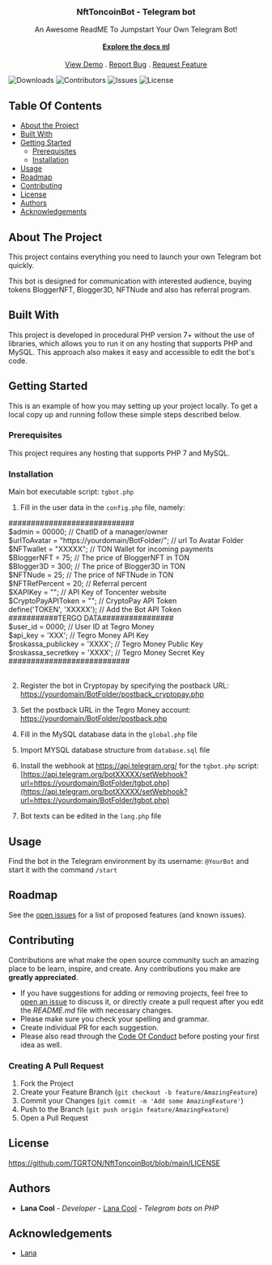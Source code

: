 <br/>
<p align="center">

  <h3 align="center">NftToncoinBot - Telegram bot</h3>

  <p align="center">
    An Awesome ReadME To Jumpstart Your Own Telegram Bot!
    <br/>
    <br/>
    <a href="https://github.com/TGRTON/NftToncoinBot"><strong>Explore the docs ยป</strong></a>
    <br/>
    <br/>
    <a href="https://github.com/TGRTON/NftToncoinBot">View Demo</a>
    .
    <a href="https://github.com/TGRTON/NftToncoinBot/issues">Report Bug</a>
    .
    <a href="https://github.com/TGRTON/NftToncoinBot/issues">Request Feature</a>
  </p>
</p>

![Downloads](https://img.shields.io/github/downloads/TGRTON/NftToncoinBot/total) ![Contributors](https://img.shields.io/github/contributors/TGRTON/NftToncoinBot?color=dark-green) ![Issues](https://img.shields.io/github/issues/TGRTON/NftToncoinBot) ![License](https://img.shields.io/github/license/TGRTON/NftToncoinBot) 

## Table Of Contents

* [About the Project](#about-the-project)
* [Built With](#built-with)
* [Getting Started](#getting-started)
  * [Prerequisites](#prerequisites)
  * [Installation](#installation)
* [Usage](#usage)
* [Roadmap](#roadmap)
* [Contributing](#contributing)
* [License](#license)
* [Authors](#authors)
* [Acknowledgements](#acknowledgements)

## About The Project

This project contains everything you need to launch your own Telegram bot quickly.

This bot is designed for communication with interested audience, buying tokens BloggerNFT, Blogger3D, NFTNude and also has referral program.

## Built With

This project is developed in procedural PHP version 7+ without the use of libraries, which allows you to run it on any hosting that supports PHP and MySQL. This approach also makes it easy and accessible to edit the bot's code. 

## Getting Started

This is an example of how you may setting up your project locally.
To get a local copy up and running follow these simple steps described below.

### Prerequisites

This project requires any hosting that supports PHP 7 and MySQL. 

### Installation

Main bot executable script: `tgbot.php`

1) Fill in the user data in the `config.php` file, namely:

############################<br/>
$admin = 00000; //   ChatID of a manager/owner<br/>
$urlToAvatar = "https://yourdomain/BotFolder/"; // url To Avatar Folder<br/>
$NFTwallet = "XXXXX"; // TON Wallet for incoming payments<br/>
$BloggerNFT = 75; // The price of BloggerNFT in TON<br/>
$Blogger3D = 300; // The price of Blogger3D in TON<br/>
$NFTNude = 25; // The price of NFTNude in TON<br/>
$NFTRefPercent = 20; // Referral percent<br/>
$XAPIKey = ""; // API Key of Toncenter website<br/>
$CryptoPayAPIToken = ""; // CryptoPay API Token<br/>
define('TOKEN', 'XXXXX'); // Add the Bot API Token<br/>
###########TERGO DATA################<br/>
$user_id = 0000; // User ID at Tegro Money<br/>
$api_key = 'XXX'; // Tegro Money API Key<br/>
$roskassa_publickey = 'XXXX'; // Tegro Money Public Key<br/>
$roskassa_secretkey = 'XXXX'; // Tegro Money Secret Key<br/>
###########################<br/><br/>

2) Register the bot in Cryptopay by specifying the postback URL: [https://yourdomain/BotFolder/postback_cryptopay.php](https://yourdomain/BotFolder/postback_cryptopay.php)

3) Set the postback URL in the Tegro Money account: [https://yourdomain/BotFolder/postback.php](https://yourdomain/BotFolder/postback.php)

4) Fill in the MySQL database data in the `global.php` file

5) Import MYSQL database structure from `database.sql` file

6) Install the webhook at https://api.telegram.org/ for the `tgbot.php` script:
[https://api.telegram.org/botXXXXX/setWebhook?url=https://yourdomain/BotFolder/tgbot.php](https://api.telegram.org/botXXXXX/setWebhook?url=https://yourdomain/BotFolder/tgbot.php)

7) Bot texts can be edited in the `lang.php` file

## Usage

Find the bot in the Telegram environment by its username: `@YourBot` and start it with the command `/start`

## Roadmap

See the [open issues](https://github.com/TGRTON/NftToncoinBot/issues) for a list of proposed features (and known issues).

## Contributing

Contributions are what make the open source community such an amazing place to be learn, inspire, and create. Any contributions you make are **greatly appreciated**.
* If you have suggestions for adding or removing projects, feel free to [open an issue](https://github.com/TGRTON/NftToncoinBot/issues/new) to discuss it, or directly create a pull request after you edit the *README.md* file with necessary changes.
* Please make sure you check your spelling and grammar.
* Create individual PR for each suggestion.
* Please also read through the [Code Of Conduct](https://github.com/TGRTON/NftToncoinBot/blob/main/CODE_OF_CONDUCT.md) before posting your first idea as well.

### Creating A Pull Request

1. Fork the Project
2. Create your Feature Branch (`git checkout -b feature/AmazingFeature`)
3. Commit your Changes (`git commit -m 'Add some AmazingFeature'`)
4. Push to the Branch (`git push origin feature/AmazingFeature`)
5. Open a Pull Request

## License

https://github.com/TGRTON/NftToncoinBot/blob/main/LICENSE

## Authors

* **Lana Cool** - *Developer* - [Lana Cool](https://github.com/lana4cool/) - *Telegram bots on PHP*

## Acknowledgements

* [Lana](https://github.com/lana4cool/)

